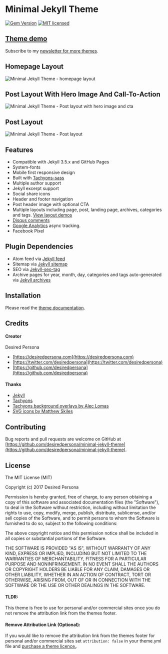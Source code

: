 # Minimal Jekyll Theme

[![Gem Version](https://badge.fury.io/rb/minimal-jekyll-theme.svg)](https://badge.fury.io/rb/minimal-jekyll-theme)
[![MIT licensed](https://img.shields.io/badge/license-MIT-blue.svg)](https://raw.githubusercontent.com/desiredpersona/minimal-jekyll-theme/master/LICENSE.txt)

## [Theme demo](https://desiredpersona.github.io/minimal-jekyll-theme/)

Subscribe to my [newsletter for more themes](https://desiredpersona.com/themes/).

## Homepage Layout
![Minimal Jekyll Theme - homepage layout](/screenshot.png)

## Post Layout With Hero Image And Call-To-Action
![Minimal Jekyll Theme - Post layout with hero image and cta](/screenshot-post-hero.png)

## Post Layout
![Minimal Jekyll Theme - Post layout](/screenshot-post-layout.png)


## Features

- Compatible with Jekyll 3.5.x and GitHub Pages
- System-fonts
- Mobile first responsive design
- Built with [Tachyons-sass](https://github.com/tachyons-css/tachyons-sass)
- Multiple author support
- Jekyll excerpt support
- Social share icons
- Header and footer navigation
- Post header image with optional CTA
- Multiple layouts including page, post, landing page, archives, categories and tags. [View layout demos](https://desiredpersona.github.io/minimal-jekyll-theme/docs/)
- [Disqus comments](https://disqus.com/)
- [Google Analytics](https://www.google.com/analytics/) async tracking.
- Facebook Pixel

## Plugin Dependencies

- Atom feed via [Jekyll feed](https://github.com/jekyll/jekyll-feed)
- Sitemap via [Jekyll sitemap](https://github.com/jekyll/jekyll-sitemap)
- SEO via [Jekyll-seo-tag](https://github.com/jekyll/jekyll-seo-tag)
- Archive pages for year, month, day, categories and tags auto-generated via [Jekyll archives](https://github.com/jekyll/jekyll-archives)

## Installation

Please read the [theme documentation](https://desiredpersona.github.io/minimal-jekyll-theme/docs/).


## Credits

#### Creator

Desired Persona

- [https://desiredpersona.com](https://desiredpersona.com)
- [https://twitter.com/desiredpersona](https://twitter.com/desiredpersona)
- [https://github.com/desiredpersona](https://github.com/desiredpersona)

#### Thanks

- [Jekyll](http://jekyllrb.com)
- [Tachyons](http://tachyons.io)
- [Tachyons background overlays by Alec Lomas](https://github.com/lowmess/tachyons-background-overlays)
- [SVG icons by Matthew Skiles](https://dribbble.com/shots/1925069-Lynny-Icon-Set-Free)

## Contributing

Bug reports and pull requests are welcome on GitHub at [https://github.com/desiredpersona/minimal-jekyll-theme](https://github.com/desiredpersona/minimal-jekyll-theme).

## License

The MIT License (MIT)

Copyright (c) 2017 Desired Persona

Permission is hereby granted, free of charge, to any person obtaining a copy of this software and associated documentation files (the "Software"), to deal in the Software without restriction, including without limitation the rights to use, copy, modify, merge, publish, distribute, sublicense, and/or sell copies of the Software, and to permit persons to whom the Software is furnished to do so, subject to the following conditions:

The above copyright notice and this permission notice shall be included in all copies or substantial portions of the Software.

THE SOFTWARE IS PROVIDED "AS IS", WITHOUT WARRANTY OF ANY KIND, EXPRESS OR IMPLIED, INCLUDING BUT NOT LIMITED TO THE WARRANTIES OF MERCHANTABILITY, FITNESS FOR A PARTICULAR PURPOSE AND NONINFRINGEMENT. IN NO EVENT SHALL THE AUTHORS OR COPYRIGHT HOLDERS BE LIABLE FOR ANY CLAIM, DAMAGES OR OTHER LIABILITY, WHETHER IN AN ACTION OF CONTRACT, TORT OR OTHERWISE, ARISING FROM, OUT OF OR IN CONNECTION WITH THE SOFTWARE OR THE USE OR OTHER DEALINGS IN THE SOFTWARE.

#### TLDR:
This theme is free to use for personal and/or commercial sites once you do not remove the attribution link from the themes footer.

#### Remove Attribution Link (Optional):
If you would like to remove the attribution link from the themes footer for personal and/or commercial sites set `attribution: false` in your theme.yml file and [purchase a theme licence.](https://desiredpersona.com/themes/).

